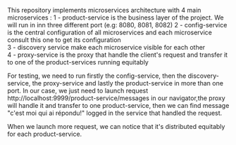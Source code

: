 This repository implements microservices architecture with 4 main microservices : 
1 - product-service is the business layer of the project. We will run in inn three different port (e.g: 8080, 8081, 8082)  2 - config-service is the central configuration of all microservices and each microservice consult this one to get its configuration  
3 - discovery service make each microservice visible for each other  
4 - proxy-service is the proxy that handle the client's request and transfer it to one of the product-services running equitably    
  
For testing, we need to run firstly the config-service, then the discovery-service, the proxy-service and lastly the product-service in more than one port.
In our case, we just need to launch request http://localhost:9999/product-service/messages in our navigator,the proxy will handle it and transfer to one product-service, then we can find message "c'est moi qui ai répondu!" logged in the service that handled the request.
  
When we launch more request, we can notice that it's distributed equitably for each product-service.  
